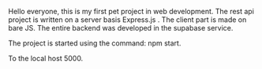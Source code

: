 Hello everyone, this is my first pet project in web development. The rest api project is written on a server basis Express.js . The client part is made on bare JS. The entire backend was developed in the supabase service.

The project is started using the command: npm start.

To the local host 5000.


